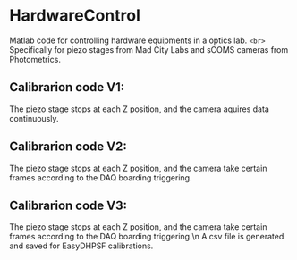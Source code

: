 # HardwareControl
Matlab code for controlling hardware equipments in a optics lab. `<br>`
Specifically for piezo stages from Mad City Labs and sCOMS cameras from Photometrics.

## Calibrarion code V1: 
The piezo stage stops at each Z position, and the camera aquires data continuously.

## Calibrarion code V2: 
The piezo stage stops at each Z position, and the camera take certain frames according to the DAQ boarding triggering.

## Calibrarion code V3: 
The piezo stage stops at each Z position, and the camera take certain frames according to the DAQ boarding triggering.\n
A csv file is generated and saved for EasyDHPSF calibrations.
